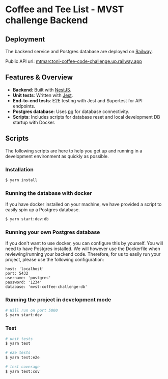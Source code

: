 # Coffee and Tee List - MVST challenge Backend

## Deployment

The backend service and Postgres database are deployed on [Railway](https://railway.app/).

Public API url: [mtmarctoni-coffee-code-challenge.up.railway.app](https://mtmarctoni-coffee-code-challenge.up.railway.app/coffees)

## Features & Overview

- **Backend**: Built with [NestJS](https://nestjs.com/).
- **Unit tests**: Written with [Jest](https://jestjs.io/).
- **End-to-end tests**: E2E testing with Jest and Supertest for API endpoints.
- **Postgres database**: Uses [pg](https://node-postgres.com/) for database connectivity.
- **Scripts**: Includes scripts for database reset and local development DB startup with Docker.

## Scripts

The following scripts are here to help you get up and running in a development environment as quickly as possible.

### Installation

```bash
$ yarn install
```

### Running the database with docker

If you have docker installed on your machine, we have provided a script to easily spin up
a Postgres database.

```bash
$ yarn start:dev:db
```

### Running your own Postgres database

If you don't want to use docker, you can configure this by yourself. You will need to have Postgres installed. We will however use the Dockerfile when reviewing/running your backend code. Therefore, for us to easily run your project, please use the following configuration:

```
host: 'localhost'
port: 5432
username: 'postgres'
password: '1234'
database: 'mvst-coffee-challenge-db'
```

### Running the project in development mode

```bash
# Will run on port 5000
$ yarn start:dev
```

### Test

```bash
# unit tests
$ yarn test

# e2e tests
$ yarn test:e2e

# test coverage
$ yarn test:cov
```
